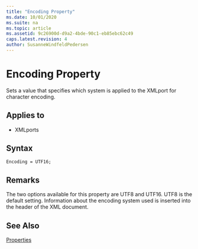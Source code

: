 ```yaml
---
title: "Encoding Property"
ms.date: 10/01/2020
ms.suite: na
ms.topic: article
ms.assetid: 9c26900d-d9a2-4bde-90c1-eb85ebc62c49
caps.latest.revision: 4
author: SusanneWindfeldPedersen
---
```


# Encoding Property

Sets a value that specifies which system is applied to the XMLport for character encoding.  
  
## Applies to  

- XMLports  

## Syntax

```AL
Encoding = UTF16;
```
  
## Remarks  

The two options available for this property are UTF8 and UTF16. UTF8 is the default setting. Information about the encoding system used is inserted into the header of the XML document.  
  
## See Also  

[Properties](devenv-properties.md)